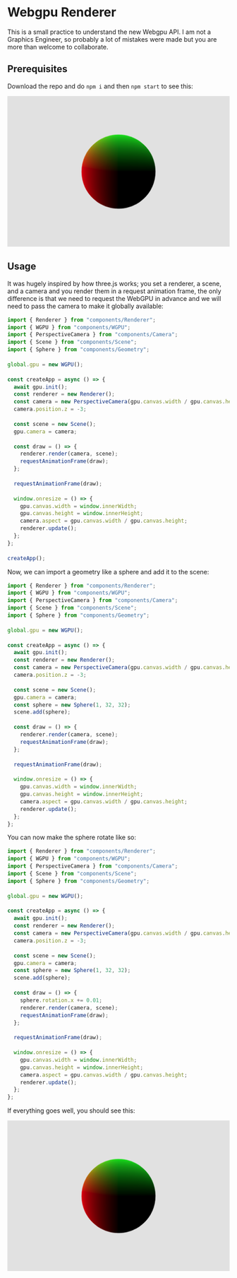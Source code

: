 # Webgpu Renderer


This is a small practice to understand the new Webgpu API. I am not a Graphics Engineer, so probably a lot of mistakes were made but you are more than welcome to collaborate.

## Prerequisites

Download the repo and do `npm i` and then `npm start` to see this:

![Screenshot 2023-10-31 at 21.50.36.png](./assets/basic-render.png)

## Usage

It was hugely inspired by how three.js works; you set a renderer, a scene, and a camera and you render them in a request animation frame, the only difference is that we need to request the WebGPU in advance and we will need to pass the camera to make it globally available:

```jsx
import { Renderer } from "components/Renderer";
import { WGPU } from "components/WGPU";
import { PerspectiveCamera } from "components/Camera";
import { Scene } from "components/Scene";
import { Sphere } from "components/Geometry";

global.gpu = new WGPU();

const createApp = async () => {
  await gpu.init();
  const renderer = new Renderer();
  const camera = new PerspectiveCamera(gpu.canvas.width / gpu.canvas.height);
  camera.position.z = -3;

  const scene = new Scene();
  gpu.camera = camera;

  const draw = () => {
    renderer.render(camera, scene);
    requestAnimationFrame(draw);
  };

  requestAnimationFrame(draw);

  window.onresize = () => {
    gpu.canvas.width = window.innerWidth;
    gpu.canvas.height = window.innerHeight;
    camera.aspect = gpu.canvas.width / gpu.canvas.height;
    renderer.update();
  };
};

createApp();
```

Now, we can import a geometry like a sphere and add it to the scene:

```jsx
import { Renderer } from "components/Renderer";
import { WGPU } from "components/WGPU";
import { PerspectiveCamera } from "components/Camera";
import { Scene } from "components/Scene";
import { Sphere } from "components/Geometry";

global.gpu = new WGPU();

const createApp = async () => {
  await gpu.init();
  const renderer = new Renderer();
  const camera = new PerspectiveCamera(gpu.canvas.width / gpu.canvas.height);
  camera.position.z = -3;

  const scene = new Scene();
  gpu.camera = camera;
  const sphere = new Sphere(1, 32, 32);
  scene.add(sphere);

  const draw = () => {
    renderer.render(camera, scene);
    requestAnimationFrame(draw);
  };

  requestAnimationFrame(draw);

  window.onresize = () => {
    gpu.canvas.width = window.innerWidth;
    gpu.canvas.height = window.innerHeight;
    camera.aspect = gpu.canvas.width / gpu.canvas.height;
    renderer.update();
  };
};
```

You can now make the sphere rotate like so:

```jsx
import { Renderer } from "components/Renderer";
import { WGPU } from "components/WGPU";
import { PerspectiveCamera } from "components/Camera";
import { Scene } from "components/Scene";
import { Sphere } from "components/Geometry";

global.gpu = new WGPU();

const createApp = async () => {
  await gpu.init();
  const renderer = new Renderer();
  const camera = new PerspectiveCamera(gpu.canvas.width / gpu.canvas.height);
  camera.position.z = -3;

  const scene = new Scene();
  gpu.camera = camera;
  const sphere = new Sphere(1, 32, 32);
  scene.add(sphere);

  const draw = () => {
    sphere.rotation.x += 0.01;
    renderer.render(camera, scene);
    requestAnimationFrame(draw);
  };

  requestAnimationFrame(draw);

  window.onresize = () => {
    gpu.canvas.width = window.innerWidth;
    gpu.canvas.height = window.innerHeight;
    camera.aspect = gpu.canvas.width / gpu.canvas.height;
    renderer.update();
  };
};
```

If everything goes well, you should see this:

![Screenshot 2023-10-31 at 21.50.36.png](./assets/basic-render.png)
